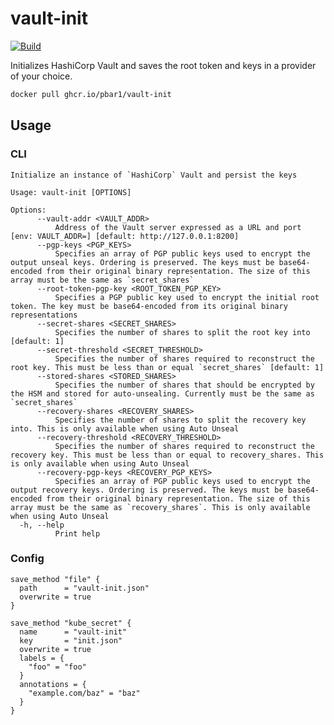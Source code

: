 # vault-init

[![Build](https://github.com/pbar1/vault-init/actions/workflows/build.yml/badge.svg)](https://github.com/pbar1/vault-init/actions/workflows/build.yml)

Initializes HashiCorp Vault and saves the root token and keys in a provider of your choice.

```sh
docker pull ghcr.io/pbar1/vault-init
```

## Usage

### CLI

```
Initialize an instance of `HashiCorp` Vault and persist the keys

Usage: vault-init [OPTIONS]

Options:
      --vault-addr <VAULT_ADDR>
          Address of the Vault server expressed as a URL and port [env: VAULT_ADDR=] [default: http://127.0.0.1:8200]
      --pgp-keys <PGP_KEYS>
          Specifies an array of PGP public keys used to encrypt the output unseal keys. Ordering is preserved. The keys must be base64-encoded from their original binary representation. The size of this array must be the same as `secret_shares`
      --root-token-pgp-key <ROOT_TOKEN_PGP_KEY>
          Specifies a PGP public key used to encrypt the initial root token. The key must be base64-encoded from its original binary representations
      --secret-shares <SECRET_SHARES>
          Specifies the number of shares to split the root key into [default: 1]
      --secret-threshold <SECRET_THRESHOLD>
          Specifies the number of shares required to reconstruct the root key. This must be less than or equal `secret_shares` [default: 1]
      --stored-shares <STORED_SHARES>
          Specifies the number of shares that should be encrypted by the HSM and stored for auto-unsealing. Currently must be the same as `secret_shares`
      --recovery-shares <RECOVERY_SHARES>
          Specifies the number of shares to split the recovery key into. This is only available when using Auto Unseal
      --recovery-threshold <RECOVERY_THRESHOLD>
          Specifies the number of shares required to reconstruct the recovery key. This must be less than or equal to recovery_shares. This is only available when using Auto Unseal
      --recovery-pgp-keys <RECOVERY_PGP_KEYS>
          Specifies an array of PGP public keys used to encrypt the output recovery keys. Ordering is preserved. The keys must be base64-encoded from their original binary representation. The size of this array must be the same as `recovery_shares`. This is only available when using Auto Unseal
  -h, --help
          Print help
```

### Config

```hcl
save_method "file" {
  path      = "vault-init.json"
  overwrite = true
}

save_method "kube_secret" {
  name      = "vault-init"
  key       = "init.json"
  overwrite = true
  labels = {
    "foo" = "foo"
  }
  annotations = {
    "example.com/baz" = "baz"
  }
}
```

<!-- Links -->

[1]: https://www.vaultproject.io/docs/commands#environment-variables
